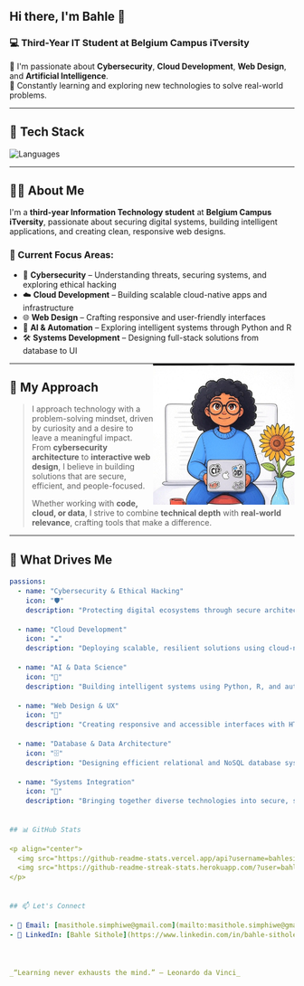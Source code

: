 ## Hi there, I'm Bahle 👋

### 💻 Third-Year IT Student at Belgium Campus iTversity

🔐 I'm passionate about **Cybersecurity**, **Cloud Development**, **Web Design**, and **Artificial Intelligence**.  
🧠 Constantly learning and exploring new technologies to solve real-world problems.

---

## 🚀 Tech Stack

![Languages](https://skillicons.dev/icons?i=python,cs,nodejs,cpp,java,r,docker,html,css,js,mongodb,sql,git,github,vscode)

---

## 👨‍💻 About Me

I'm a **third-year Information Technology student** at **Belgium Campus iTversity**, passionate about securing digital systems, building intelligent applications, and creating clean, responsive web designs.

### 🎯 Current Focus Areas:

- 🔐 **Cybersecurity** – Understanding threats, securing systems, and exploring ethical hacking  
- ☁️ **Cloud Development** – Building scalable cloud-native apps and infrastructure  
- 🌐 **Web Design** – Crafting responsive and user-friendly interfaces  
- 🤖 **AI & Automation** – Exploring intelligent systems through Python and R  
- 🛠 **Systems Development** – Designing full-stack solutions from database to UI  

<img align="right" src="b131434a-4895-4c01-a628-af2fb13d7442.jpg" alt="Bahle Profile Image" width="250"/>

---

## 💭 My Approach

> I approach technology with a problem-solving mindset, driven by curiosity and a desire to leave a meaningful impact.  
> From **cybersecurity architecture** to **interactive web design**, I believe in building solutions that are secure, efficient, and people-focused.  
>  
> Whether working with **code, cloud, or data**, I strive to combine **technical depth** with **real-world relevance**, crafting tools that make a difference.

---

## 🚀 What Drives Me

```yaml
passions:
  - name: "Cybersecurity & Ethical Hacking"
    icon: "🛡️"
    description: "Protecting digital ecosystems through secure architecture and ethical practices"

  - name: "Cloud Development"
    icon: "☁️"
    description: "Deploying scalable, resilient solutions using cloud-native tools"

  - name: "AI & Data Science"
    icon: "🧠"
    description: "Building intelligent systems using Python, R, and automation tools"

  - name: "Web Design & UX"
    icon: "🎨"
    description: "Creating responsive and accessible interfaces with HTML, CSS, and JavaScript"

  - name: "Database & Data Architecture"
    icon: "🗄️"
    description: "Designing efficient relational and NoSQL database systems"

  - name: "Systems Integration"
    icon: "🧩"
    description: "Bringing together diverse technologies into secure, scalable systems"


## 📊 GitHub Stats

<p align="center">
  <img src="https://github-readme-stats.vercel.app/api?username=bahlesithole&show_icons=true&theme=tokyonight" />
  <img src="https://github-readme-streak-stats.herokuapp.com/?user=bahlesithole&theme=tokyonight" />
</p>


## 📫 Let's Connect

- 📧 Email: [masithole.simphiwe@gmail.com](mailto:masithole.simphiwe@gmail.com)  
- 🔗 LinkedIn: [Bahle Sithole](https://www.linkedin.com/in/bahle-sithole-5ab679310)



_“Learning never exhausts the mind.” – Leonardo da Vinci_



